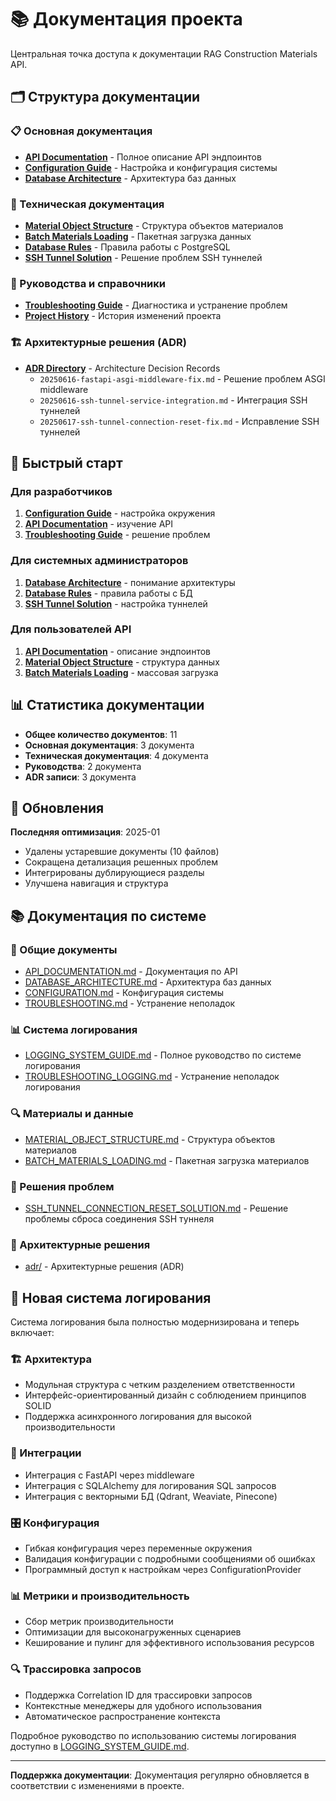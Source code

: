 # 📚 Документация проекта

Центральная точка доступа к документации RAG Construction Materials API.

## 🗂 Структура документации

### 📋 Основная документация
- **[API Documentation](API_DOCUMENTATION.md)** - Полное описание API эндпоинтов
- **[Configuration Guide](CONFIGURATION.md)** - Настройка и конфигурация системы
- **[Database Architecture](DATABASE_ARCHITECTURE.md)** - Архитектура баз данных

### 🔧 Техническая документация
- **[Material Object Structure](MATERIAL_OBJECT_STRUCTURE.md)** - Структура объектов материалов
- **[Batch Materials Loading](BATCH_MATERIALS_LOADING.md)** - Пакетная загрузка данных
- **[Database Rules](DATABASE_RULES.md)** - Правила работы с PostgreSQL
- **[SSH Tunnel Solution](SSH_TUNNEL_CONNECTION_RESET_SOLUTION.md)** - Решение проблем SSH туннелей

### 📖 Руководства и справочники
- **[Troubleshooting Guide](TROUBLESHOOTING.md)** - Диагностика и устранение проблем
- **[Project History](HISTORY.md)** - История изменений проекта

### 🏗 Архитектурные решения (ADR)
- **[ADR Directory](adr/)** - Architecture Decision Records
  - `20250616-fastapi-asgi-middleware-fix.md` - Решение проблем ASGI middleware
  - `20250616-ssh-tunnel-service-integration.md` - Интеграция SSH туннелей
  - `20250617-ssh-tunnel-connection-reset-fix.md` - Исправление SSH туннелей

## 🚀 Быстрый старт

### Для разработчиков
1. **[Configuration Guide](CONFIGURATION.md)** - настройка окружения
2. **[API Documentation](API_DOCUMENTATION.md)** - изучение API
3. **[Troubleshooting Guide](TROUBLESHOOTING.md)** - решение проблем

### Для системных администраторов
1. **[Database Architecture](DATABASE_ARCHITECTURE.md)** - понимание архитектуры
2. **[Database Rules](DATABASE_RULES.md)** - правила работы с БД
3. **[SSH Tunnel Solution](SSH_TUNNEL_CONNECTION_RESET_SOLUTION.md)** - настройка туннелей

### Для пользователей API
1. **[API Documentation](API_DOCUMENTATION.md)** - описание эндпоинтов
2. **[Material Object Structure](MATERIAL_OBJECT_STRUCTURE.md)** - структура данных
3. **[Batch Materials Loading](BATCH_MATERIALS_LOADING.md)** - массовая загрузка

## 📊 Статистика документации

- **Общее количество документов**: 11
- **Основная документация**: 3 документа
- **Техническая документация**: 4 документа
- **Руководства**: 2 документа
- **ADR записи**: 3 документа

## 🔄 Обновления

**Последняя оптимизация**: 2025-01
- Удалены устаревшие документы (10 файлов)
- Сокращена детализация решенных проблем
- Интегрированы дублирующиеся разделы
- Улучшена навигация и структура

## 📚 Документация по системе

### 📝 Общие документы
- [API_DOCUMENTATION.md](API_DOCUMENTATION.md) - Документация по API
- [DATABASE_ARCHITECTURE.md](DATABASE_ARCHITECTURE.md) - Архитектура баз данных
- [CONFIGURATION.md](CONFIGURATION.md) - Конфигурация системы
- [TROUBLESHOOTING.md](TROUBLESHOOTING.md) - Устранение неполадок

### 📊 Система логирования
- [LOGGING_SYSTEM_GUIDE.md](LOGGING_SYSTEM_GUIDE.md) - Полное руководство по системе логирования
- [TROUBLESHOOTING_LOGGING.md](TROUBLESHOOTING_LOGGING.md) - Устранение неполадок логирования

### 🔍 Материалы и данные
- [MATERIAL_OBJECT_STRUCTURE.md](MATERIAL_OBJECT_STRUCTURE.md) - Структура объектов материалов
- [BATCH_MATERIALS_LOADING.md](BATCH_MATERIALS_LOADING.md) - Пакетная загрузка материалов

### 🔧 Решения проблем
- [SSH_TUNNEL_CONNECTION_RESET_SOLUTION.md](SSH_TUNNEL_CONNECTION_RESET_SOLUTION.md) - Решение проблемы сброса соединения SSH туннеля

### 📜 Архитектурные решения
- [adr/](adr/) - Архитектурные решения (ADR)

## 🚀 Новая система логирования

Система логирования была полностью модернизирована и теперь включает:

### 🏗️ Архитектура
- Модульная структура с четким разделением ответственности
- Интерфейс-ориентированный дизайн с соблюдением принципов SOLID
- Поддержка асинхронного логирования для высокой производительности

### 🔌 Интеграции
- Интеграция с FastAPI через middleware
- Интеграция с SQLAlchemy для логирования SQL запросов
- Интеграция с векторными БД (Qdrant, Weaviate, Pinecone)

### 🎛️ Конфигурация
- Гибкая конфигурация через переменные окружения
- Валидация конфигурации с подробными сообщениями об ошибках
- Программный доступ к настройкам через ConfigurationProvider

### 📊 Метрики и производительность
- Сбор метрик производительности
- Оптимизации для высоконагруженных сценариев
- Кеширование и пулинг для эффективного использования ресурсов

### 🔍 Трассировка запросов
- Поддержка Correlation ID для трассировки запросов
- Контекстные менеджеры для удобного использования
- Автоматическое распространение контекста

Подробное руководство по использованию системы логирования доступно в [LOGGING_SYSTEM_GUIDE.md](LOGGING_SYSTEM_GUIDE.md).

---

**Поддержка документации**: Документация регулярно обновляется в соответствии с изменениями в проекте. 